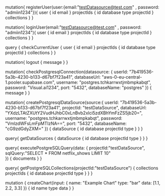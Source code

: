 mutation{
  registerUser(user:{email:"testDatasource@test.com" , password: "admiin1234"}){
    user {
      id
      email
    }
    projectIds {
      id
      database
      type
      projectId
    }
    collections
  }
}


mutation{
  loginUser(email:"testDatasource@test.com" , password: "admiin1234"){
    user {
      id
      email
    }
    projectIds {
      id
      database
      type
      projectId
    }
    collections
  }
}


query {
  checkCurrentUser {
      user {
        id
        email
      }
      projectIds {
        id
        database
        type
        projectId
      }
      collections
    }
  }


mutation{
logout {
  message
}
}



mutation{
  checkPostgresqlConnection(datasource: {
    userId: "7b419536-5a3b-4230-b133-d67bf7f23a41",
    databaseUrl: "aws-0-eu-central-1.pooler.supabase.com",
    username: "postgres.tchkarrwxtjmbmpkabqt",
    password: "Visual.ai1234",
    port: "5432",
    databaseName: "postgres"
  }) {
    message
  }
}

mutation{
  createPostgresqlDataSource(source:{
    userId: "7b419536-5a3b-4230-b133-d67bf7f23a41",
    projectId: "testDataSource",
    databaseUrl: "YXdzLTAtZXUtY2VudHJhbC0xLnBvb2xlci5zdXBhYmFzZS5jb20=",
    username: "postgres.tchkarrwxtjmbmpkabqt",
    password: "VmlzdWFsLmFpMTIzNA==",
    port: "5432",
    databaseName: "cG9zdGdyZXM="
  }) {
    dataSource {
      id
      database
      projectId
      type
    }
  }
}

query{
  getDataSources {
    dataSource {
      id
      database
      projectId
      type
    }
  }
}

query{
  executePostgreSQLQuery(data:  {
     projectId:"testDataSource",
     sqlQuery:"SELECT * FROM netflix_shows LIMIT 10"    
  }) {
    documents
  }
}

query{
  getPostgreSQLCollections(projectId:"testDataSource") {
    collections
    projectIds {
      id
      database
      projectId
      type
    }
  }
}

mutation {
  createChart(input: {
    name: "Example Chart"
    type: "bar"
    data: [1.1, 2.2, 3.3]
  }) {
    id
    name
    type
    data
  }
}